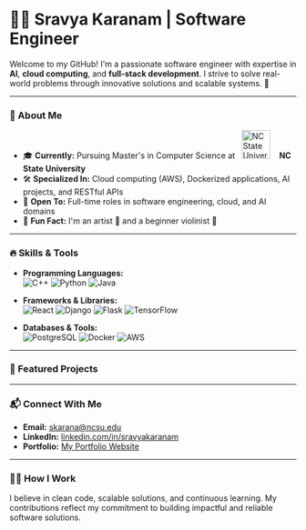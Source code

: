 # 👩‍💻 Sravya Karanam | Software Engineer  
Welcome to my GitHub! I'm a passionate software engineer with expertise in **AI**, **cloud computing**, and **full-stack development**. I strive to solve real-world problems through innovative solutions and scalable systems. 🚀  

---

### 📌 About Me  
- 🎓 **Currently:** Pursuing Master's in Computer Science at &nbsp;&nbsp;<img src="https://www.ncbionetwork.org/sites/default/files/styles/1280x720/public/1280x720-images/ncsu.jpg?itok=iIhvOAd_" alt="NC State University Logo" width="50"/>   &nbsp;&nbsp; **NC State University**   
- 🛠️ **Specialized In:** Cloud computing (AWS), Dockerized applications, AI projects, and RESTful APIs  
- 🤝 **Open To:** Full-time roles in software engineering, cloud, and AI domains  
- 🌟 **Fun Fact:** I'm an artist 🎨 and a beginner violinist 🎻  

---

### 🔥 Skills & Tools  
- **Programming Languages:**  
  ![C++](https://img.shields.io/badge/C++-00599C?style=flat-square&logo=c%2B%2B&logoColor=white)
  ![Python](https://img.shields.io/badge/Python-3776AB?style=flat-square&logo=python&logoColor=white)
  ![Java](https://img.shields.io/badge/Java-ED8B00?style=flat-square&logo=java&logoColor=white)

- **Frameworks & Libraries:**  
  ![React](https://img.shields.io/badge/React-61DAFB?style=flat-square&logo=react&logoColor=black)
  ![Django](https://img.shields.io/badge/Django-092E20?style=flat-square&logo=django&logoColor=white)
  ![Flask](https://img.shields.io/badge/Flask-000000?style=flat-square&logo=flask&logoColor=white)
  ![TensorFlow](https://img.shields.io/badge/TensorFlow-FF6F00?style=flat-square&logo=tensorflow&logoColor=white)

- **Databases & Tools:**  
  ![PostgreSQL](https://img.shields.io/badge/PostgreSQL-336791?style=flat-square&logo=postgresql&logoColor=white)
  ![Docker](https://img.shields.io/badge/Docker-2496ED?style=flat-square&logo=docker&logoColor=white)
  ![AWS](https://img.shields.io/badge/AWS-FF9900?style=flat-square&logo=amazonaws&logoColor=white)

---

### 💼 Featured Projects   


---

### 📬 Connect With Me  
- **Email:** [skarana@ncsu.edu](mailto:skarana@ncsu.edu)  
- **LinkedIn:** [linkedin.com/in/sravyakaranam](https://linkedin.com/in/sravyakaranam)  
- **Portfolio:** [My Portfolio Website](https://sravyakaranam.netlify.app/)  

---

### 👩‍🏫 How I Work  
I believe in clean code, scalable solutions, and continuous learning. My contributions reflect my commitment to building impactful and reliable software solutions.
